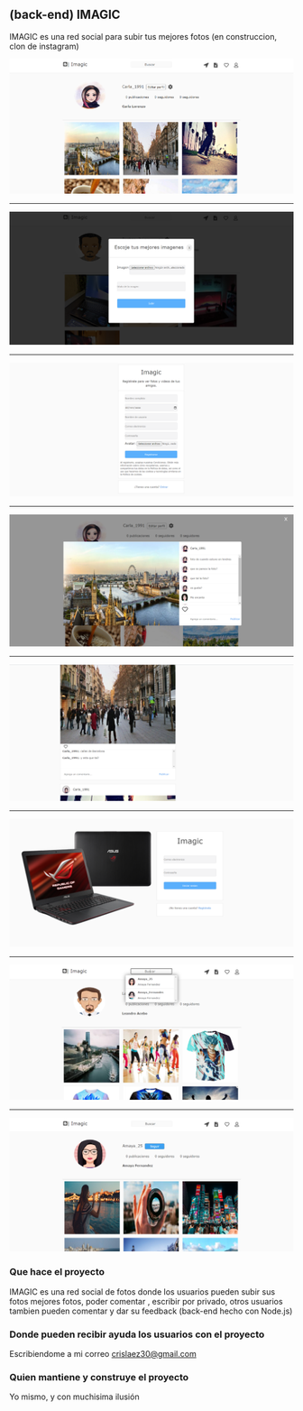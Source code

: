 ## (back-end) IMAGIC

IMAGIC es una red social para subir tus mejores fotos (en construccion, clon de instagram)

<img src="https://github.com/crislaez/Front-End_Imagic/blob/master/src/Img/foto_proyecto.PNG" />
<hr>
<img src="https://github.com/crislaez/Front-End_Imagic/blob/master/src/Img/foto_proyecto_2.PNG" />
<hr>
<img src="https://github.com/crislaez/Front-End_Imagic/blob/master/src/Img/foto_proyecto_3.PNG" />
<hr>
<img src="https://github.com/crislaez/Front-End_Imagic/blob/master/src/Img/foto_proyecto_4.PNG" />
<hr>
<img src="https://github.com/crislaez/Front-End_Imagic/blob/master/src/Img/foto_proyecto_5.PNG" />
<hr>
<img src="https://github.com/crislaez/Front-End_Imagic/blob/master/src/Img/foto_proyecto_6.PNG" />
<hr>
<img src="https://github.com/crislaez/Front-End_Imagic/blob/master/src/Img/foto_proyecto_7.PNG" />
<hr>
<img src="https://github.com/crislaez/Front-End_Imagic/blob/master/src/Img/foto_proyecto_8.PNG" />

### Que hace el proyecto

IMAGIC es una red social de fotos donde los usuarios pueden subir sus fotos mejores fotos, poder comentar
, escribir por privado, otros usuarios tambien pueden comentar y dar su feedback (back-end hecho con Node.js)
 
### Donde pueden recibir ayuda los usuarios con el proyecto
 
Escribiendome a mi correo crislaez30@gmail.com

### Quien mantiene y construye el proyecto

Yo mismo, y con muchisima ilusión
